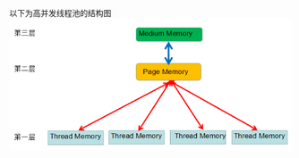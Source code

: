以下为高并发线程池的结构图
![image](https://github.com/LawrenceWangzi/MemoryPool-CppCode/blob/master/Source/image.png)






